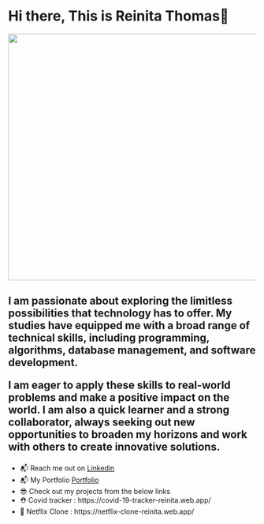 <h1>Hi there, This is Reinita Thomas👋</h1>

<img src="https://miro.medium.com/max/1400/0*K2WLMTExLyida7OR.gif" width="600" height="500"  />

<h2>
  I am passionate about exploring the limitless possibilities that technology has to offer. My studies have equipped me with a broad range of technical skills, including programming, algorithms, database management, and software development.
  
  I am eager to apply these skills to real-world problems and make a positive impact on the world. I am also a quick learner and a strong collaborator, always seeking out new opportunities to broaden my horizons and work with others to create innovative solutions.
</h2>

<ul>
<li>📬 Reach me out on <a href="https://www.linkedin.com/in/reinita-thomas-27876b1b5/">Linkedin</a></li>
<li>📬 My Portfolio <a href="https://reinita-s-portfolio.web.app/">Portfolio</a></li>
<li>😎 Check out my projects from the below links</li>
<li>⛑️ Covid tracker : https://covid-19-tracker-reinita.web.app/</li>
<li>🍿 Netflix Clone : https://netflix-clone-reinita.web.app/</li>
</ul>

